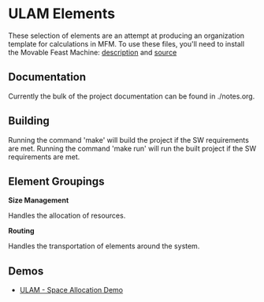 ULAM Elements
==

These selection of elements are an attempt at producing an organization template for calculations in MFM.
To use these files, you'll need to install the Movable Feast Machine: [description](https://github.com/elenasa/ULAM/wiki/Ulam-Programming-Language) and [source](https://github.com/DaveAckley/MFM)

Documentation
--

Currently the bulk of the project documentation can be found in ./notes.org.

Building
--

Running the command 'make' will build the project if the SW requirements are met.
Running the command 'make run' will run the built project if the SW requirements are met.

Element Groupings
--

**Size Management**

Handles the allocation of resources.

**Routing**

Handles the transportation of elements around the system.

Demos
--
* [ULAM - Space Allocation Demo](https://www.youtube.com/watch?v=diiUx5CkXa4)
